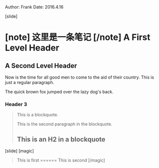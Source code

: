 Author: Frank
Date: 2016.4.16


[slide]

[note]
这里是一条笔记
[/note]
A First Level Header
====================

A Second Level Header
---------------------

Now is the time for all good men to come to
the aid of their country. This is just a
regular paragraph.

The quick brown fox jumped over the lazy
dog's back.

### Header 3

> This is a blockquote.
> 
> This is the second paragraph in the blockquote.
>
> ## This is an H2 in a blockquote

[slide]
[magic]
> This is first
======
> This is second
[/magic]
